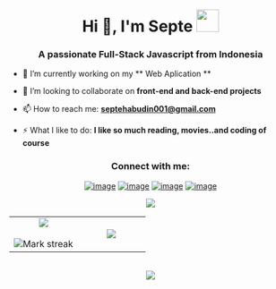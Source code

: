 <h1 align="center">Hi 👋, I'm Septe <img height="40" src="https://emoji.gg/assets/emoji/7333-parrotdance.gif"></h1>
<h3 align="center">A passionate Full-Stack Javascript from Indonesia</h3>

- 🔭 I’m currently working on my ** Web Aplication **

- 👯 I’m looking to collaborate on **front-end and back-end projects**

- 📫 How to reach me: **septehabudin001@gmail.com**

- ⚡ What I like to do: **I like so much reading, movies..and coding of course**

<h3 align="center">Connect with me:</h3>
<div align="center">

[![image](https://img.shields.io/badge/LinkedIn-0077B5?style=for-the-badge&logo=linkedin&logoColor=white)](https://www.linkedin.com/in/septe-habudin/)
[![image](https://img.shields.io/badge/Instagram-E4405F?style=for-the-badge&logo=instagram&logoColor=white)](https://www.instagram.com/septestia/)
[![image](https://img.shields.io/badge/Twitter-1DA1F2?style=for-the-badge&logo=twitter&logoColor=white)](https://twitter.com/HabudinSepte)
[![image](https://img.shields.io/badge/Gmail-D14836?style=for-the-badge&logo=gmail&logoColor=white)](mailto:septehabudin001@gmail.com)
  
</div>

<!-- <h3 align="center">Languages and Tools:</h3>

<p align="center"> 
  <a href="https://www.w3.org/html/" target="_blank"> 
    <img src="https://raw.githubusercontent.com/devicons/devicon/master/icons/html5/html5-original-wordmark.svg" alt="html5" width="40" height="40"/> 
  </a>
  <a href="https://www.w3schools.com/css/" target="_blank"> 
    <img src="https://raw.githubusercontent.com/devicons/devicon/master/icons/css3/css3-original-wordmark.svg" alt="css3" width="40" height="40"/> 
  </a> 
  <a href="https://www.python.org" target="_blank"> 
    <img src="https://raw.githubusercontent.com/devicons/devicon/master/icons/python/python-original.svg" alt="python" width="40" height="40"/> 
  </a>  
  <a href="https://developer.mozilla.org/en-US/docs/Web/JavaScript" target="_blank"> 
    <img src="https://raw.githubusercontent.com/devicons/devicon/master/icons/javascript/javascript-original.svg" alt="javascript" width="40" height="40"/> 
  </a> 
  <a href="https://www.linux.org/" target="_blank"> 
    <img src="https://raw.githubusercontent.com/devicons/devicon/master/icons/linux/linux-original.svg" alt="linux" width="40" height="40"/> 
  </a> 
  <a href="https://git-scm.com/" target="_blank"> 
    <img src="https://www.vectorlogo.zone/logos/git-scm/git-scm-icon.svg" alt="git" width="40" height="40"/> 
  </a>
</p>
 -->
 
 
<!-- <p align= "center">
  <img height= "150" src="https://github-readme-stats.vercel.app/api?username=septe01&theme=react&show_icons=true&include_all_commits=true" />
  <img height= "150" src="https://github-readme-stats.vercel.app/api/top-langs/?username=septe01&theme=react&layout=compact" />
</p> -->



<p  align="center">
<img src="https://user-images.githubusercontent.com/73097560/115834477-dbab4500-a447-11eb-908a-139a6edaec5c.gif"> 
                  
  <br>
  
<table border="0" align="center">
<tr border="0">
<td width="50%" align="center">
  
  <img  align="center"  src="https://github-readme-stats.vercel.app/api?username=septe01&theme=react&show_icons=true&include_all_commits=true" />
  <br></br>
  <img  title="🔥 Get streak stats for your profile at git.io/streak-stats" alt="Mark streak" src="https://github-readme-streak-stats.herokuapp.com/?user=septe01&theme=react&show_icons=true&include_all_commits=true" />
  
</td>

<td width="50%" align="center">

  <img  align="center"  src="https://github-readme-stats.anuraghazra1.vercel.app/api/top-langs/?username=septe01&theme=react&show_icons=true&include_all_commits=true&langs_count=10"/>
  
  </td>
</tr>
</table>

<br>

<img src="https://user-images.githubusercontent.com/73097560/115834477-dbab4500-a447-11eb-908a-139a6edaec5c.gif">
</p>  




